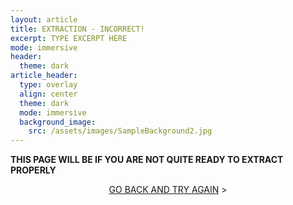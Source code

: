 ```yaml
---
layout: article
title: EXTRACTION - INCORRECT!
excerpt: TYPE EXCERPT HERE
mode: immersive
header:
  theme: dark
article_header:
  type: overlay
  align: center
  theme: dark
  mode: immersive
  background_image:
    src: /assets/images/SampleBackground2.jpg
---
```


**THIS PAGE WILL BE IF YOU ARE NOT QUITE READY TO EXTRACT PROPERLY**


<p align="center">
<a class="button button--outline-primary button--pill" href="Storing1">GO BACK AND TRY AGAIN</a> ></p>